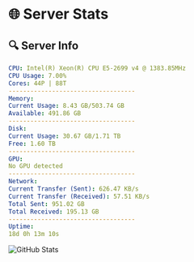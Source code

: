 # 🌐 Server Stats
## 🔍 Server Info
```yaml
CPU: Intel(R) Xeon(R) CPU E5-2699 v4 @ 1383.85MHz
CPU Usage: 7.00%
Cores: 44P | 88T
-----------------------------------
Memory:
Current Usage: 8.43 GB/503.74 GB
Available: 491.86 GB
-----------------------------------
Disk:
Current Usage: 30.67 GB/1.71 TB
Free: 1.60 TB
-----------------------------------
GPU:
No GPU detected
-----------------------------------
Network:
Current Transfer (Sent): 626.47 KB/s
Current Transfer (Received): 57.51 KB/s
Total Sent: 951.02 GB
Total Received: 195.13 GB
-----------------------------------
Uptime:
18d 0h 13m 10s
```
![GitHub Stats](https://img.shields.io/badge/Updated-2025-05-07_17:21:58-blue)